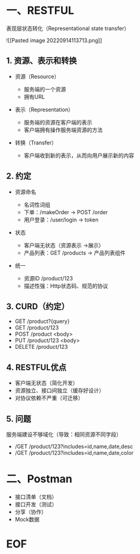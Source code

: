 # 一、RESTFUL

表现层状态转化（Representational state transfer）

![[Pasted image 20220914113713.png]]

## 1. 资源、表示和转换

- 资源（Resource）
	- 服务端的一个资源
	- 拥有URL

- 表示（Representation）
	- 服务端的资源在客户端的表示
	- 客户端拥有操作服务端资源的方法

- 转换（Transfer）
	- 客户端收到新的表示，从而向用户展示新的内容

## 2. 约定

- 资源命名
	- 名词性词组
	- 下单：/makeOrder -> POST /order
	- 用户登录：/user/login -> token

- 状态
	- 客户端无状态（资源表示 ->展示）
	- 产品列表：GET /products -> 产品列表组件

- 统一
	- 资源ID /product/123
	- 描述性强：Http状态码、规范的协议

## 3. CURD（约定）

- GET /product?{query}
- GET /product/123
- POST /product \<body\>
- PUT /product/123 \<body\>
- DELETE /product/123

## 4. RESTFUL优点

- 客户端无状态（简化开发）
- 资源独立、接口间独立（缓存好设计）
- 对协议依赖不严重（可迁移）

## 5. 问题

服务端建设不够域化（导致：相同资源不同字段）

- /GET /product/123?includes=id,name,date,desc
- /GET /product/123?includes=id,name,date,color


# 二、Postman

- 接口清单（文档）
- 接口开发（测试）
- 分享（协作）
- Mock数据



# EOF

